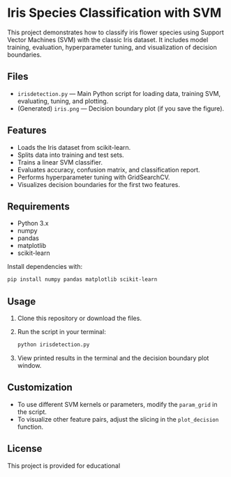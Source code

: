 # Iris Species Classification with SVM

This project demonstrates how to classify iris flower species using Support Vector Machines (SVM) with the classic Iris dataset. It includes model training, evaluation, hyperparameter tuning, and visualization of decision boundaries.

## Files

- `irisdetection.py` — Main Python script for loading data, training SVM, evaluating, tuning, and plotting.
- (Generated) `iris.png` — Decision boundary plot (if you save the figure).

## Features

- Loads the Iris dataset from scikit-learn.
- Splits data into training and test sets.
- Trains a linear SVM classifier.
- Evaluates accuracy, confusion matrix, and classification report.
- Performs hyperparameter tuning with GridSearchCV.
- Visualizes decision boundaries for the first two features.

## Requirements

- Python 3.x
- numpy
- pandas
- matplotlib
- scikit-learn

Install dependencies with:

```sh
pip install numpy pandas matplotlib scikit-learn
```

## Usage

1. Clone this repository or download the files.
2. Run the script in your terminal:

   ```sh
   python irisdetection.py
   ```

3. View printed results in the terminal and the decision boundary plot window.

## Customization

- To use different SVM kernels or parameters, modify the `param_grid` in the script.
- To visualize other feature pairs, adjust the slicing in the `plot_decision` function.

## License

This project is provided for educational
